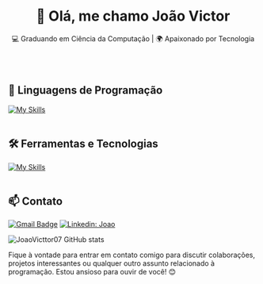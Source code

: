 <h1 align="center">👋 Olá, me chamo João Victor</h1>

<p align="center">
  💻 Graduando em Ciência da Computação | 🌍 Apaixonado por Tecnologia
</p><br><br>

## 🚀 Linguagens de Programação
[![My Skills](https://skillicons.dev/icons?i=javascript,react,kotlin)](https://skillicons.dev)<br><br>

## 🛠️ Ferramentas e Tecnologias
[![My Skills](https://skillicons.dev/icons?i=vscode,mysql,git,github)](https://skillicons.dev)<br><br>

## 📫 Contato

[![Gmail Badge](https://img.shields.io/badge/-Email-006bed?style=flat-square&logo=Gmail&logoColor=white&link=mailto:SeuEmail)](mailto:joaovictorsdc07@gmail.com)
[![Linkedin: Joao](https://img.shields.io/badge/-Linkedin-blue?style=flat-square&logo=Linkedin&logoColor=white&link=https://www.linkedin.com/in/joaovicttor/)]([https://www.linkedin.com/in/joaovicttor/](https://www.linkedin.com/in/jo%C3%A3o-victor-santos-da-costa-3835b0272/))

![JoaoVicttor07 GitHub stats](https://github-readme-stats.vercel.app/api?username=JoaoVicttor07&show_icons=true&theme=radical)

Fique à vontade para entrar em contato comigo para discutir colaborações, projetos interessantes ou qualquer outro assunto relacionado à programação. Estou ansioso para ouvir de você! 😊 <br>
